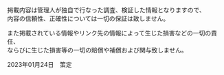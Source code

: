 掲載内容は管理人が独自で行なった調査、検証した情報となりますので、<br>
内容の信頼性、正確性については一切の保証は致しません。<br>

また掲載されている情報やリンク先の情報によって生じた損害などの一切の責任、<br>
ならびに生じた損害等の一切の賠償や補償および関与致しません。<br>

2023年01月24日　策定